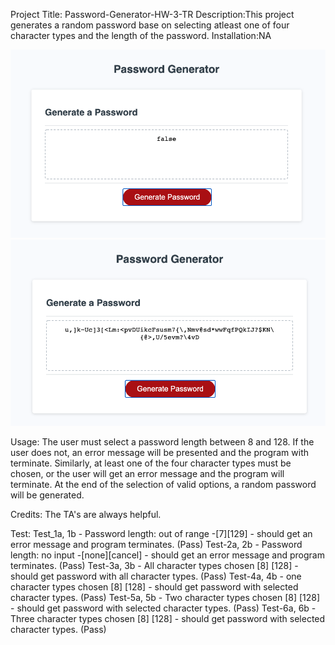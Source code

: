 Project Title: Password-Generator-HW-3-TR
Description:This project generates a random password base on selecting atleast one of four character types and the length of the password.
Installation:NA

![Home](./images/home.png)
![Password](./images/password.png)

Usage:
The user must select a password length between 8 and 128. If the user does not, an error message will be presented and the program with terminate. Similarly, at least one of the four character types must be chosen, or the user will get an error message and the program will terminate. At the end of the selection of valid options, a random password will be generated.

Credits: The TA's are always helpful.

Test:
Test_1a, 1b - Password length: out of range -[7][129] - should get an error message and program terminates. (Pass)
Test-2a, 2b - Password length: no input -[none][cancel] - should get an error message and program terminates. (Pass)
Test-3a, 3b - All character types chosen [8] [128] - should get password with all character types. (Pass)
Test-4a, 4b - one character types chosen [8] [128] - should get password with selected character types. (Pass)
Test-5a, 5b - Two character types chosen [8] [128] - should get password with selected character types. (Pass)
Test-6a, 6b - Three character types chosen [8] [128] - should get password with selected character types. (Pass)
